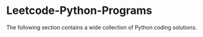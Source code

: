 # Leetcode-Python-Programs
The following section contains a wide collection of Python coding solutions.
